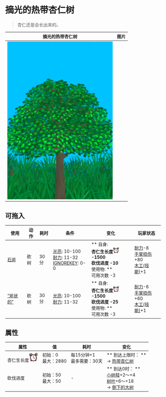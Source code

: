 # 摘光的热带杏仁树  
> 杏仁还是会长出来的。  
  
  摘光的热带杏仁树  |   图片   
 ----  |  ----:   
   |  ![](Sprite/TropicalAlmondTree.png)   
  
## 可拖入  
使用  |  动作  |  耗时  |  条件  |  变化  |  玩家状态  
----  |  ----  |  ----  |  ----  |  ----  |  ----  
[石斧](StoneAxe.md)  |  砍树  |  30分  |  [光亮](Light.md): 10-100<br>[耐力](Stamina.md): 11-32<br>[IGNOREKEY](OnNotAxeAdv.md): 0-0  |  ** 自身: **<br>杏仁生长度<img decoding="async" src="Sprite/AlarmClock.png" href="a.md" style="max-width:20px;max-height:20px;">  -1500<br>砍伐进度  -10<br>** 使用物: **<br>可用次数  -3  |  [耐力](Stamina.md)-8<br>[手掌损伤](HandDamage.md)+80<br>[木工(技能)](Skill_Woodworking.md)+1  
[“斧状的”](tag_AxeAdv.md)  |  砍树  |  30分  |  [光亮](Light.md): 10-100<br>[耐力](Stamina.md): 11-32  |  ** 自身: **<br>杏仁生长度<img decoding="async" src="Sprite/AlarmClock.png" href="a.md" style="max-width:20px;max-height:20px;">  -1500<br>砍伐进度  -25<br>** 使用物: **<br>可用次数  -3  |  [耐力](Stamina.md)-6<br>[手掌损伤](HandDamage.md)+60<br>[木工(技能)](Skill_Woodworking.md)+1  
## 属性   
属性  |  值  |  耗时  |  变化  
----  |  ----  |  ----  |  ----  
杏仁生长度<img decoding="async" src="Sprite/AlarmClock.png" href="a.md" style="max-width:30px;max-height:30px;">  |  初始：0<br>最大：2880  |  每15分钟+1<br>最多需要：30天  |  ** 到达上限时： **<br>→ [热带杏仁树](TropicalAlmondTree.md)  
砍伐进度  |  初始：50<br>最大：50  |  -  |  ** 到达0时： **<br>[小树枝](Sticks.md)+2～+4 <br>[树叶](LeavesFresh.md)+6～+18 <br>→ [倒下的大树](LargeTreeFelled.md)  
